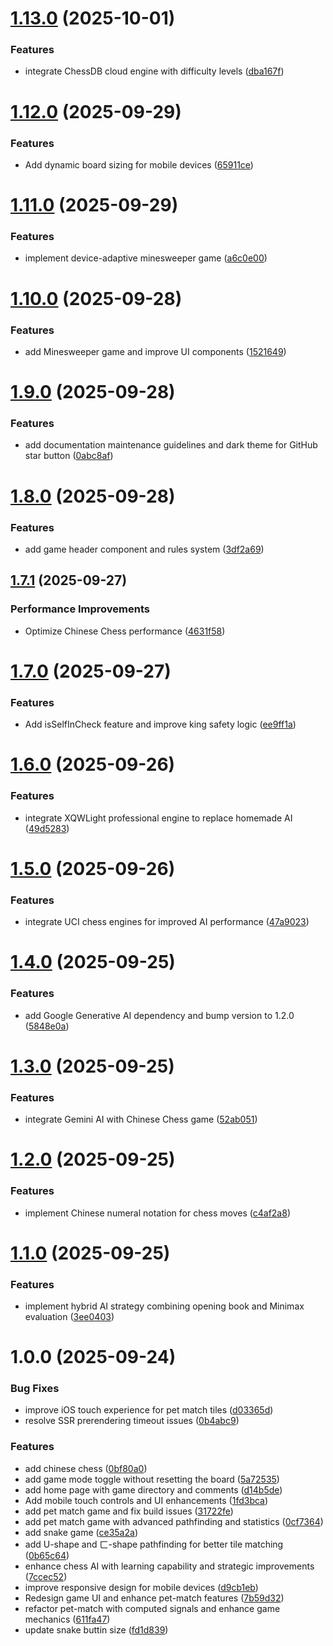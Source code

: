 # [1.13.0](https://github.com/mtwmt/game/compare/v1.12.0...v1.13.0) (2025-10-01)


### Features

* integrate ChessDB cloud engine with difficulty levels ([dba167f](https://github.com/mtwmt/game/commit/dba167fc4c06ad7cef31b4b52b8d7959b0febabc))

# [1.12.0](https://github.com/mtwmt/game/compare/v1.11.0...v1.12.0) (2025-09-29)


### Features

* Add dynamic board sizing for mobile devices ([65911ce](https://github.com/mtwmt/game/commit/65911ce37e7f6f437600b0a0bc8183f053dda5cd))

# [1.11.0](https://github.com/mtwmt/game/compare/v1.10.0...v1.11.0) (2025-09-29)


### Features

* implement device-adaptive minesweeper game ([a6c0e00](https://github.com/mtwmt/game/commit/a6c0e00ea3f8b5077ebb185e204440c11af79d88))

# [1.10.0](https://github.com/mtwmt/game/compare/v1.9.0...v1.10.0) (2025-09-28)


### Features

* add Minesweeper game and improve UI components ([1521649](https://github.com/mtwmt/game/commit/1521649eb0a7d76b02edf2c68c4b83be89db3cfc))

# [1.9.0](https://github.com/mtwmt/game/compare/v1.8.0...v1.9.0) (2025-09-28)


### Features

* add documentation maintenance guidelines and dark theme for GitHub star button ([0abc8af](https://github.com/mtwmt/game/commit/0abc8afb562f743057333db73fd4c7451c6f8a8d))

# [1.8.0](https://github.com/mtwmt/game/compare/v1.7.1...v1.8.0) (2025-09-28)


### Features

* add game header component and rules system ([3df2a69](https://github.com/mtwmt/game/commit/3df2a6963ef7e4503cd7f4de56510db3a8c1bda1))

## [1.7.1](https://github.com/mtwmt/game/compare/v1.7.0...v1.7.1) (2025-09-27)


### Performance Improvements

* Optimize Chinese Chess performance ([4631f58](https://github.com/mtwmt/game/commit/4631f5820604b1d5c41c1141bb02ad891a924166))

# [1.7.0](https://github.com/mtwmt/game/compare/v1.6.0...v1.7.0) (2025-09-27)


### Features

* Add isSelfInCheck feature and improve king safety logic ([ee9ff1a](https://github.com/mtwmt/game/commit/ee9ff1a7215e7e4b0a4573047001c51e7b091a7d))

# [1.6.0](https://github.com/mtwmt/game/compare/v1.5.0...v1.6.0) (2025-09-26)


### Features

* integrate XQWLight professional engine to replace homemade AI ([49d5283](https://github.com/mtwmt/game/commit/49d5283bfbfa4abb9d349b7f22790ac8ef49d7f0))

# [1.5.0](https://github.com/mtwmt/game/compare/v1.4.0...v1.5.0) (2025-09-26)


### Features

* integrate UCI chess engines for improved AI performance ([47a9023](https://github.com/mtwmt/game/commit/47a9023ab9c6ea95fa88f76a231ed17db945a7b8))

# [1.4.0](https://github.com/mtwmt/game/compare/v1.3.0...v1.4.0) (2025-09-25)


### Features

* add Google Generative AI dependency and bump version to 1.2.0 ([5848e0a](https://github.com/mtwmt/game/commit/5848e0a9b70a95b3aab78978c276b2fde6bcdc00))

# [1.3.0](https://github.com/mtwmt/game/compare/v1.2.0...v1.3.0) (2025-09-25)


### Features

* integrate Gemini AI with Chinese Chess game ([52ab051](https://github.com/mtwmt/game/commit/52ab05139a439f9ce844fdc61a2f43cf5ed86355))

# [1.2.0](https://github.com/mtwmt/game/compare/v1.1.0...v1.2.0) (2025-09-25)


### Features

* implement Chinese numeral notation for chess moves ([c4af2a8](https://github.com/mtwmt/game/commit/c4af2a85215a285e8317605dbefee98a3349e510))

# [1.1.0](https://github.com/mtwmt/game/compare/v1.0.0...v1.1.0) (2025-09-25)


### Features

* implement hybrid AI strategy combining opening book and Minimax evaluation ([3ee0403](https://github.com/mtwmt/game/commit/3ee0403fa8959a9b6b090748be21db9e7ac76158))

# 1.0.0 (2025-09-24)


### Bug Fixes

* improve iOS touch experience for pet match tiles ([d03365d](https://github.com/mtwmt/game/commit/d03365d49fac59c8bb1907e193afc0ff6be60618))
* resolve SSR prerendering timeout issues ([0b4abc9](https://github.com/mtwmt/game/commit/0b4abc920baf5ce2fbd6f8d54e60946f1c73e1ac))


### Features

* add chinese chess ([0bf80a0](https://github.com/mtwmt/game/commit/0bf80a0238c97df93f1123b67ff23d955b2774d8))
* add game mode toggle without resetting the board ([5a72535](https://github.com/mtwmt/game/commit/5a72535d36ff03ca3606491b7ed5e77cc1c330c3))
* add home page with game directory and comments ([d14b5de](https://github.com/mtwmt/game/commit/d14b5de5abf9e6511a2c5dd73c32c359322e92a2))
* Add mobile touch controls and UI enhancements ([1fd3bca](https://github.com/mtwmt/game/commit/1fd3bca9bae4db55eb72c0c5de4c69f4cfdd6c22))
* add pet match game and fix build issues ([31722fe](https://github.com/mtwmt/game/commit/31722fecdd89dd10fb0b825bf7bf4f17ea2e15f7))
* add pet match game with advanced pathfinding and statistics ([0cf7364](https://github.com/mtwmt/game/commit/0cf7364a56c67ea03274388b96f047c8bb7b2396))
* add snake game ([ce35a2a](https://github.com/mtwmt/game/commit/ce35a2a58cace01294d908e7e76031c0b3334d2b))
* add U-shape and ㄈ-shape pathfinding for better tile matching ([0b65c64](https://github.com/mtwmt/game/commit/0b65c6484d74598f85e854468ab8ffc45c0335c8))
* enhance chess AI with learning capability and strategic improvements ([7ccec52](https://github.com/mtwmt/game/commit/7ccec52609bffb4b82d38b6406118d60d2777c1d))
* improve responsive design for mobile devices ([d9cb1eb](https://github.com/mtwmt/game/commit/d9cb1eb44e8605f8d0517df0610eedc140aa6593))
* Redesign game UI and enhance pet-match features ([7b59d32](https://github.com/mtwmt/game/commit/7b59d32ec0bd9dbb1ae675de01167628623279e0))
* refactor pet-match with computed signals and enhance game mechanics ([611fa47](https://github.com/mtwmt/game/commit/611fa47245a001b8edbbb5d0210b1dfcd455bca1))
* update snake buttin size ([fd1d839](https://github.com/mtwmt/game/commit/fd1d8391e24f2edf89779579e58733315e214101))

